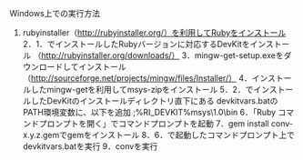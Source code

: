 Windows上での実行方法

1. rubyinstaller（http://rubyinstaller.org/）を利用してRubyをインストール
2．1．でインストールしたRubyバージョンに対応するDevKitをインストール
  （http://rubyinstaller.org/downloads/）
3．mingw-get-setup.exeをダウンロードしてインストール
  （http://sourceforge.net/projects/mingw/files/Installer/）
4．インストールしたmingw-getを利用してmsys-zipをインストール
5．2．でインストールしたDevKitのインストールディレクトリ直下にある
   devkitvars.batのPATH環境変数に、以下を追加
   ;%RI_DEVKIT%msys\1.0\bin
6．「Ruby コマンドプロンプトを開く」でコマンドプロンプトを起動
7．gem install conv-x.y.z.gemでgemをインストール
8．6．で起動したコマンドプロンプト上でdevkitvars.batを実行
9．convを実行
